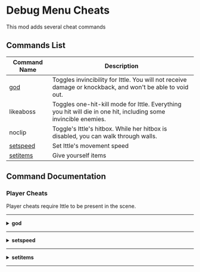 # Debug Menu Cheats

This mod adds several cheat commands

## Commands List
| Command Name                  | Description |
| ----------------------------- | ----------- |
| [god](#god)                   | Toggles invincibility for Ittle. You will not receive damage or knockback, and won't be able to void out.
| likeaboss                     | Toggles one-hit-kill mode for Ittle. Everything you hit will die in one hit, including some invincible enemies.
| noclip                        | Toggle's Ittle's hitbox. While her hitbox is disabled, you can walk through walls.
| [setspeed](#setspeed) | Set Ittle's movement speed
| [setitems](#setitems)         | Give yourself items

## Command Documentation

### Player Cheats
Player cheats require Ittle to be present in the scene.

___

<details id="god">
<summary><b>god</b></summary>

**Alias(es):**
- `godmode`
</details>

___

<details id="setspeed">
<summary><b>setspeed</b></summary>

**Alias(es):**
- `speed`

**Argument(s):**

| Index | Type    | Explanation |
| ----- | ------- | ----------- |
| 0     | decimal | The amount to multiply Ittle's default speed by

**Examples:**
- `setspeed 2` will double Ittle's default speed
- `speed 1` will reset Ittle's speed to default
- `speed -1` will reverse Ittle's movement directions
</details>

___

<details id="setitems">
<summary><b>setitems</b></summary>

**Alias(es):**
- `giveitems`

**Argument(s):**

| Index | Type   | Explanation |
| ----- | ------ | ----------- |
| 0     | text   | The item to set, the name of the melee item (`stick`, `sword`, `mace`, or `efcs`), or a shorthand for setting multiple (`all`, `dev`, or `none`)
| 1     | number | The level/count for the item

**Flag(s):**

| Flag        | Explanation |
| ----------- | ----------- |
| `--no-save` | Don't save the items to the save file automatically.

**Examples:**
- `setitems ice 4` will give you Ice Ring level 4
- `setitems mace` will give you Fire Mace
- `giveitems melee 0` will give you Stick
- `giveitems all` will give you all items at max (non-dev) level/counts
- `setitems dev --no-save` will give you all items at max level/counts, but it won't save them
</details>

___